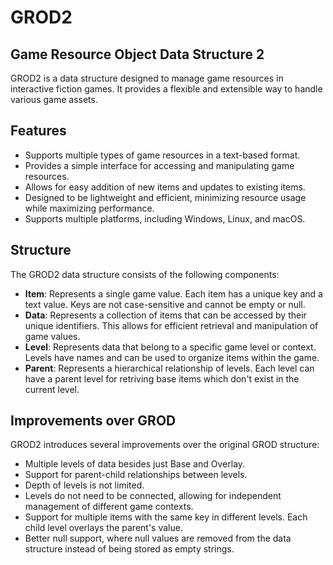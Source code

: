 ﻿# GROD2

## Game Resource Object Data Structure 2

GROD2 is a data structure designed to manage game resources in interactive fiction games. It provides a flexible and extensible way to handle various game assets.

## Features

- Supports multiple types of game resources in a text-based format.
- Provides a simple interface for accessing and manipulating game resources.
- Allows for easy addition of new items and updates to existing items.
- Designed to be lightweight and efficient, minimizing resource usage while maximizing performance.
- Supports multiple platforms, including Windows, Linux, and macOS.

## Structure

The GROD2 data structure consists of the following components:

- **Item**: Represents a single game value. Each item has a unique key and a text value. Keys are not case-sensitive and cannot be empty or null.
- **Data**: Represents a collection of items that can be accessed by their unique identifiers. This allows for efficient retrieval and manipulation of game values.
- **Level**: Represents data that belong to a specific game level or context. Levels have names and can be used to organize items within the game.
- **Parent**: Represents a hierarchical relationship of levels. Each level can have a parent level for retriving base items which don't exist in the current level.

## Improvements over GROD

GROD2 introduces several improvements over the original GROD structure:
- Multiple levels of data besides just Base and Overlay.
- Support for parent-child relationships between levels. 
- Depth of levels is not limited.
- Levels do not need to be connected, allowing for independent management of different game contexts.
- Support for multiple items with the same key in different levels. Each child level overlays the parent's value.
- Better null support, where null values are removed from the data structure instead of being stored as empty strings.
